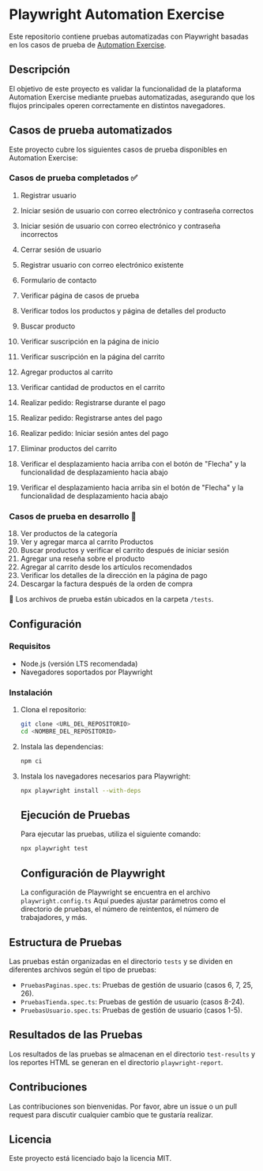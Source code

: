 # Playwright Automation Exercise

Este repositorio contiene pruebas automatizadas con Playwright basadas en los casos de prueba de [Automation Exercise](https://www.automationexercise.com/test_cases).

## Descripción

El objetivo de este proyecto es validar la funcionalidad de la plataforma Automation Exercise mediante pruebas automatizadas, asegurando que los flujos principales operen correctamente en distintos navegadores.

## Casos de prueba automatizados

Este proyecto cubre los siguientes casos de prueba disponibles en Automation Exercise:

### Casos de prueba completados ✅

1. Registrar usuario
2. Iniciar sesión de usuario con correo electrónico y contraseña correctos
3. Iniciar sesión de usuario con correo electrónico y contraseña incorrectos
4. Cerrar sesión de usuario
5. Registrar usuario con correo electrónico existente
6. Formulario de contacto
7. Verificar página de casos de prueba
8. Verificar todos los productos y página de detalles del producto
9. Buscar producto
10. Verificar suscripción en la página de inicio
11. Verificar suscripción en la página del carrito
12. Agregar productos al carrito
13. Verificar cantidad de productos en el carrito
14. Realizar pedido: Registrarse durante el pago
15. Realizar pedido: Registrarse antes del pago
16. Realizar pedido: Iniciar sesión antes del pago
17. Eliminar productos del carrito

25. Verificar el desplazamiento hacia arriba con el botón de "Flecha" y la funcionalidad de desplazamiento hacia abajo
26. Verificar el desplazamiento hacia arriba sin el botón de "Flecha" y la funcionalidad de desplazamiento hacia abajo

### Casos de prueba en desarrollo 🚧

18. Ver productos de la categoría
19. Ver y agregar marca al carrito Productos
20. Buscar productos y verificar el carrito después de iniciar sesión
21. Agregar una reseña sobre el producto
22. Agregar al carrito desde los artículos recomendados
23. Verificar los detalles de la dirección en la página de pago
24. Descargar la factura después de la orden de compra

📌 Los archivos de prueba están ubicados en la carpeta ``/tests``.

## Configuración

### Requisitos

- Node.js (versión LTS recomendada)
- Navegadores soportados por Playwright

### Instalación

1. Clona el repositorio:
   
   ```sh
   git clone <URL_DEL_REPOSITORIO>
   cd <NOMBRE_DEL_REPOSITORIO>
   ```
2. Instala las dependencias:
   
   ```sh
   npm ci
   ```
3. Instala los navegadores necesarios para Playwright:
   
   ```sh
   npx playwright install --with-deps
   ```
   
   ## Ejecución de Pruebas
   
   Para ejecutar las pruebas, utiliza el siguiente comando:
   
   ```sh
   npx playwright test
   ```
   
   ## Configuración de Playwright
   
   La configuración de Playwright se encuentra en el archivo ``playwright.config.ts`` Aquí puedes ajustar parámetros como el directorio de pruebas, el número de reintentos, el número de trabajadores, y más.

## Estructura de Pruebas

Las pruebas están organizadas en el directorio ``tests`` y se dividen en diferentes archivos según el tipo de pruebas:

- ``PruebasPaginas.spec.ts``: Pruebas de gestión de usuario (casos 6, 7, 25, 26).
- ``PruebasTienda.spec.ts``: Pruebas de gestión de usuario (casos 8-24).
- ``PruebasUsuario.spec.ts``: Pruebas de gestión de usuario (casos 1-5).

## Resultados de las Pruebas

Los resultados de las pruebas se almacenan en el directorio ``test-results`` y los reportes HTML se generan en el directorio ``playwright-report``.

## Contribuciones

Las contribuciones son bienvenidas. Por favor, abre un issue o un pull request para discutir cualquier cambio que te gustaría realizar.

## Licencia

Este proyecto está licenciado bajo la licencia MIT.